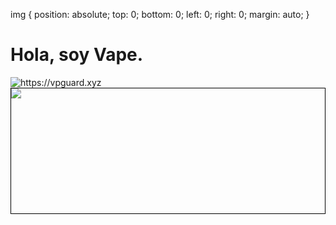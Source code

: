 img {
  position: absolute;
  top: 0;
  bottom: 0;
  left: 0;
  right: 0;
  margin: auto;
}

<h1>Hola, soy Vape.</h1>
<img alt="https://vpguard.xyz" src="https://media.discordapp.net/attachments/998338855629488289/1036427106156032061/vapebanner.png">
<br>

<div style="border: 1px solid black; position:relative; min-height: 200px">
  <img src="https://media.discordapp.net/attachments/998338855629488289/1036432873105920060/unknown.pn">

</div>
